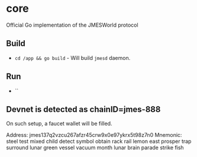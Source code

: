 # core
Official Go implementation of the JMESWorld protocol


## Build 

-  `cd /app && go build` - Will build `jmesd` daemon.

## Run 

- ``


## Devnet is detected as chainID=jmes-888

On such setup, a faucet wallet will be filled. 

Address:   jmes137q2vzcu267afzr45crw9x0e97ykrx5t98z7n0
Mnemonic: steel test mixed child detect symbol obtain rack rail lemon east prosper trap surround lunar green vessel vacuum month lunar brain parade strike fish  